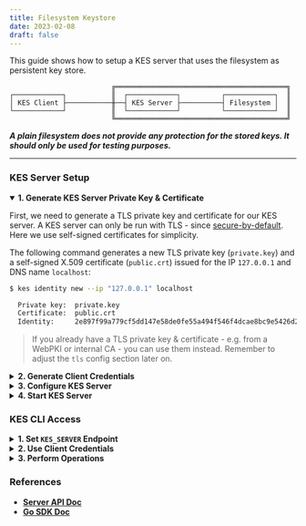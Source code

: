 ```yaml
---
title: Filesystem Keystore
date: 2023-02-08
draft: false
---
```


This guide shows how to setup a KES server that uses the filesystem as persistent key store.

```
                         ╔══════════════════════════════════════════╗
┌────────────┐           ║  ┌────────────┐          ┌────────────┐  ║
│ KES Client ├───────────╫──┤ KES Server ├──────────┤ Filesystem │  ║
└────────────┘           ║  └────────────┘          └────────────┘  ║
                         ╚══════════════════════════════════════════╝
```

***A plain filesystem does not provide any protection for the stored keys. It should only be used for testing purposes.***

***

### KES Server Setup

<details open="true"><summary><b>1. Generate KES Server Private Key & Certificate</b></summary>

First, we need to generate a TLS private key and certificate for our KES server.
A KES server can only be run with TLS - since [secure-by-default](https://en.wikipedia.org/wiki/Secure_by_default).
Here we use self-signed certificates for simplicity.

The following command generates a new TLS private key (`private.key`) and
a self-signed X.509 certificate (`public.crt`) issued for the IP `127.0.0.1`
and DNS name `localhost`: 

```sh
$ kes identity new --ip "127.0.0.1" localhost

  Private key:  private.key
  Certificate:  public.crt
  Identity:     2e897f99a779cf5dd147e58de0fe55a494f546f4dcae8bc9e5426d2b5cd35680
```

> If you already have a TLS private key & certificate - e.g. from a WebPKI or internal
> CA - you can use them instead. Remember to adjust the `tls` config section later on.
 
</details>

<details><summary><b>2. Generate Client Credentials</b></summary>

The client application needs some credentials to access the KES server. The following
command generates a new TLS private/public key pair:
```sh
$ kes identity new --key=client.key --cert=client.crt MyApp

  Private key:  client.key
  Certificate:  client.crt
  Identity:     02ef5321ca409dbc7b10e7e8ee44d1c3b91e4bf6e2198befdebee6312745267b
```

The identity `02ef5321ca409dbc7b10e7e8ee44d1c3b91e4bf6e2198befdebee6312745267b`
is an unique fingerprint of the public key in `client.crt` and you can re-compute
it anytime:
```sh
$ kes identity of client.crt

  Identity:  02ef5321ca409dbc7b10e7e8ee44d1c3b91e4bf6e2198befdebee6312745267b
```

</details>

<details><summary><b>3. Configure KES Server</b></summary>

Next, we can create the KES server configuration file: `config.yml`.
Please, make sure that the identity in the policy section matches
your `client.crt` identity.

```yaml
address: 0.0.0.0:7373 # Listen on all network interfaces on port 7373

admin:
  identity: disabled  # We disable the admin identity since we don't need it in this guide 
   
tls:
  key: private.key    # The KES server TLS private key
  cert: public.crt    # The KES server TLS certificate
   
policy:
  my-app: 
    allow:
    - /v1/key/create/my-key*
    - /v1/key/generate/my-key*
    - /v1/key/decrypt/my-key*
    identities:
    - 02ef5321ca409dbc7b10e7e8ee44d1c3b91e4bf6e2198befdebee6312745267b # Use the identity of your client.crt
   
keystore:
  fs:
    path: ./keys # Choose a directory for the secret keys
```

</details>

<details><summary><b>4. Start KES Server</b></summary>

Now, we can start a KES server instance:
```
$ kes server --config config.yml --auth off
```

> On linux, KES can use the [`mlock`](http://man7.org/linux/man-pages/man2/mlock.2.html) syscall
> to prevent the OS from writing in-memory data to disk (swapping). This prevents leaking senstive
> data accidentality. The following command allows KES to use the mlock syscall without running
> with root privileges:
> ```sh
> $ sudo setcap cap_ipc_lock=+ep $(readlink -f $(which kes))
> ```
> Then, we can start a KES server instance with memory protection:
> ```
> $ kes server --config config.yml --auth off --mlock
> ```

</details>

### KES CLI Access

<details><summary><b>1. Set <code>KES_SERVER</code> Endpoint</a></summary>

The KES CLI needs to know to which server it should talk to:
```sh
$ export KES_SERVER=https://127.0.0.1:7373
```

</details>

<details><summary><b>2. Use Client Credentials</b></summary>

Further, the KES CLI needs some access credentials to talk to a KES server:
```sh
$ export KES_CLIENT_CERT=client.crt
```
```sh
$ export KES_CLIENT_KEY=client.key
```

</details>

<details><summary><b>3. Perform Operations</b></summary>

Now, we can perform any API operation that is allowed based on the
policy we assigned above. For example we can create a key:
```sh
$ kes key create my-key-1
```
If you are running KES locally for testing purpose use `-k` or `--insecure` flag to create a key

```sh
$ kes key create my-key-1 -k
```

Then, we can use that key to generate a new data encryption key:
```sh
$ kes key dek my-key-1
{
  plaintext : UGgcVBgyQYwxKzve7UJNV5x8aTiPJFoR+s828reNjh0=
  ciphertext: eyJhZWFkIjoiQUVTLTI1Ni1HQ00tSE1BQy1TSEEtMjU2IiwiaWQiOiIxMTc1ZjJjNDMyMjNjNjNmNjY1MDk5ZDExNmU3Yzc4NCIsIml2IjoiVHBtbHpWTDh5a2t4VVREV1RSTU5Tdz09Iiwibm9uY2UiOiJkeGl0R3A3bFB6S21rTE5HIiwiYnl0ZXMiOiJaaWdobEZrTUFuVVBWSG0wZDhSYUNBY3pnRWRsQzJqWFhCK1YxaWl2MXdnYjhBRytuTWx0Y3BGK0RtV1VoNkZaIn0=
}
```
If you are running KES locally for testing purpose use `-k` or `--insecure` flag to generate new data encryption key

```sh
$ kes key dek my-key-1 -k
{
  plaintext : UGgcVBgyQYwxKzve7UJNV5x8aTiPJFoR+s828reNjh0=
  ciphertext: eyJhZWFkIjoiQUVTLTI1Ni1HQ00tSE1BQy1TSEEtMjU2IiwiaWQiOiIxMTc1ZjJjNDMyMjNjNjNmNjY1MDk5ZDExNmU3Yzc4NCIsIml2IjoiVHBtbHpWTDh5a2t4VVREV1RSTU5Tdz09Iiwibm9uY2UiOiJkeGl0R3A3bFB6S21rTE5HIiwiYnl0ZXMiOiJaaWdobEZrTUFuVVBWSG0wZDhSYUNBY3pnRWRsQzJqWFhCK1YxaWl2MXdnYjhBRytuTWx0Y3BGK0RtV1VoNkZaIn0=
}
```


</details>

### References

 - [**Server API Doc**](https://github.com/minio/kes/wiki/Server-API)
 - [**Go SDK Doc**](https://pkg.go.dev/github.com/minio/kes)